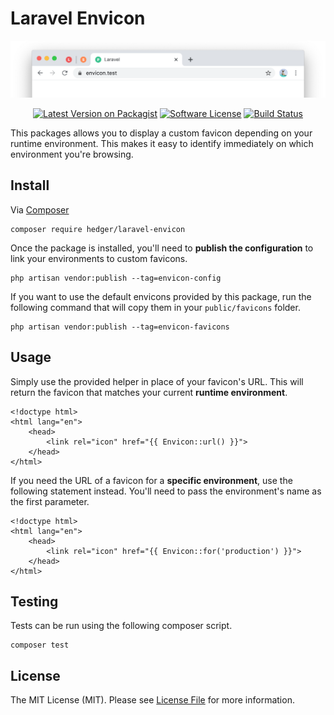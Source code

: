 # Laravel Envicon

<p align="center">
    <img src=".github/screenshot.png"
</p>

<p align="center">
<a href="https://packagist.org/packages/hedger/laravel-envicon"><img src="https://img.shields.io/packagist/v/hedger/laravel-envicon.svg?style=flat-square" alt="Latest Version on Packagist"></a>
<a href="LICENSE.md"><img src="https://img.shields.io/badge/license-MIT-brightgreen.svg?style=flat-square" alt="Software License"></a>
<a href="https://github.com/nhedger/laravel-envicon/actions?query=workflow%3ATest"><img src="https://img.shields.io/github/workflow/status/nhedger/laravel-envicon/Test/master?style=flat-square" alt="Build Status"></a>
</p>

This packages allows you to display a custom favicon depending on your
runtime environment. This makes it easy to identify immediately on which
environment you're browsing.

## Install

Via [Composer](https://getcomposer.org/)

```shell script
composer require hedger/laravel-envicon
```

Once the package is installed, you'll need to **publish the configuration**
to link your environments to custom favicons.

```shell script
php artisan vendor:publish --tag=envicon-config
```

If you want to use the default envicons provided by this package, run
the following command that will copy them in your `public/favicons`
folder.

```shell script
php artisan vendor:publish --tag=envicon-favicons
```

## Usage

Simply use the provided helper in place of your favicon's URL. This will
return the favicon that matches your current **runtime environment**.

```blade
<!doctype html>
<html lang="en">
    <head>
        <link rel="icon" href="{{ Envicon::url() }}">
    </head>
</html>
```

If you need the URL of a favicon for a **specific environment**, use the
following statement instead. You'll need to pass the environment's name
as the first parameter.

```blade
<!doctype html>
<html lang="en">
    <head>
        <link rel="icon" href="{{ Envicon::for('production') }}">
    </head>
</html>
```

## Testing
Tests can be run using the following composer script.
```shell script
composer test
```

## License
The MIT License (MIT). Please see [License File](LICENSE.md) for more information.

[ico-version]: https://img.shields.io/packagist/v/hedger/laravel-envicon.svg?style=flat-square
[ico-license]: https://img.shields.io/badge/license-MIT-brightgreen.svg?style=flat-square
[ico-build]: https://img.shields.io/github/workflow/status/nhedger/laravel-envicon/Test/master?style=flat-square
[screenshot]: .github/screenshot.png

[link-packagist]: https://packagist.org/packages/hedger/laravel-envicon

